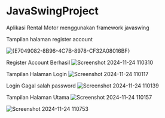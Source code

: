 ﻿# JavaSwingProject
 Aplikasi Rental Motor menggunakan framework javaswing

Tampilan halaman register account

![{E7049082-8B96-4C7B-8978-CF32A08016BF}](https://github.com/user-attachments/assets/154d5b3f-be71-42ab-937d-1b793cbddaba)

Register Account Berhasil
![Screenshot 2024-11-24 110310](https://github.com/user-attachments/assets/621f4960-51e9-4f59-b936-bd235c27f05a)

Tampilan Halaman Login
![Screenshot 2024-11-24 110117](https://github.com/user-attachments/assets/56122989-13c3-4ac3-8e1c-2b4cab366244)

Login Gagal salah password
![Screenshot 2024-11-24 110139](https://github.com/user-attachments/assets/d7ea277e-cd65-439d-8365-4c32a069ce20)

Tampilan Halaman Utama
![Screenshot 2024-11-24 110157](https://github.com/user-attachments/assets/682dc346-67ec-4b51-b5c7-6df6c5df4918)

![Screenshot 2024-11-24 110753](https://github.com/user-attachments/assets/c0530ffc-0321-4fd6-8194-5bcac3b608fe)
